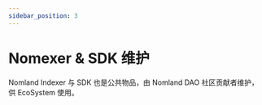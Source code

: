 ```yaml
---
sidebar_position: 3
---
```


# Nomexer & SDK 维护

Nomland Indexer 与 SDK 也是公共物品，由 Nomland DAO 社区贡献者维护，供 EcoSystem 使用。
